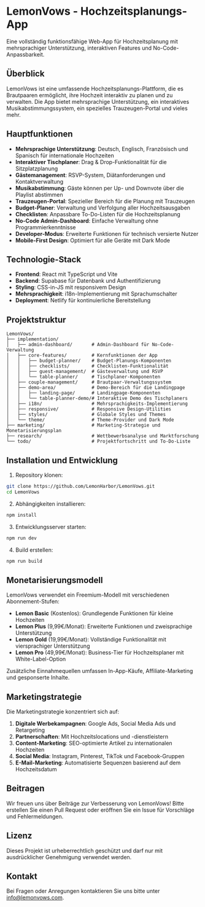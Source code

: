 # LemonVows - Hochzeitsplanungs-App

Eine vollständig funktionsfähige Web-App für Hochzeitsplanung mit mehrsprachiger Unterstützung, interaktiven Features und No-Code-Anpassbarkeit.

## Überblick

LemonVows ist eine umfassende Hochzeitsplanungs-Plattform, die es Brautpaaren ermöglicht, ihre Hochzeit interaktiv zu planen und zu verwalten. Die App bietet mehrsprachige Unterstützung, ein interaktives Musikabstimmungssystem, ein spezielles Trauzeugen-Portal und vieles mehr.

## Hauptfunktionen

- **Mehrsprachige Unterstützung**: Deutsch, Englisch, Französisch und Spanisch für internationale Hochzeiten
- **Interaktiver Tischplaner**: Drag & Drop-Funktionalität für die Sitzplatzplanung
- **Gästemanagement**: RSVP-System, Diätanforderungen und Kontaktverwaltung
- **Musikabstimmung**: Gäste können per Up- und Downvote über die Playlist abstimmen
- **Trauzeugen-Portal**: Spezieller Bereich für die Planung mit Trauzeugen
- **Budget-Planer**: Verwaltung und Verfolgung aller Hochzeitsausgaben
- **Checklisten**: Anpassbare To-Do-Listen für die Hochzeitsplanung
- **No-Code Admin-Dashboard**: Einfache Verwaltung ohne Programmierkenntnisse
- **Developer-Modus**: Erweiterte Funktionen für technisch versierte Nutzer
- **Mobile-First Design**: Optimiert für alle Geräte mit Dark Mode

## Technologie-Stack

- **Frontend**: React mit TypeScript und Vite
- **Backend**: Supabase für Datenbank und Authentifizierung
- **Styling**: CSS-in-JS mit responsivem Design
- **Mehrsprachigkeit**: i18n-Implementierung mit Sprachumschalter
- **Deployment**: Netlify für kontinuierliche Bereitstellung

## Projektstruktur

```
LemonVows/
├── implementation/
│   ├── admin-dashboard/       # Admin-Dashboard für No-Code-Verwaltung
│   ├── core-features/         # Kernfunktionen der App
│   │   ├── budget-planner/    # Budget-Planungs-Komponenten
│   │   ├── checklists/        # Checklisten-Funktionalität
│   │   ├── guest-management/  # Gästeverwaltung und RSVP
│   │   └── table-planner/     # Tischplaner-Komponenten
│   ├── couple-management/     # Brautpaar-Verwaltungssystem
│   ├── demo-area/             # Demo-Bereich für die Landingpage
│   │   ├── landing-page/      # Landingpage-Komponenten
│   │   └── table-planner-demo/# Interaktive Demo des Tischplaners
│   ├── i18n/                  # Mehrsprachigkeits-Implementierung
│   ├── responsive/            # Responsive Design-Utilities
│   ├── styles/                # Globale Styles und Themes
│   └── theme/                 # Theme-Provider und Dark Mode
├── marketing/                 # Marketing-Strategie und Monetarisierungsplan
├── research/                  # Wettbewerbsanalyse und Marktforschung
└── todo/                      # Projektfortschritt und To-Do-Liste
```

## Installation und Entwicklung

1. Repository klonen:
```bash
git clone https://github.com/LemonHarbor/LemonVows.git
cd LemonVows
```

2. Abhängigkeiten installieren:
```bash
npm install
```

3. Entwicklungsserver starten:
```bash
npm run dev
```

4. Build erstellen:
```bash
npm run build
```

## Monetarisierungsmodell

LemonVows verwendet ein Freemium-Modell mit verschiedenen Abonnement-Stufen:

- **Lemon Basic** (Kostenlos): Grundlegende Funktionen für kleine Hochzeiten
- **Lemon Plus** (9,99€/Monat): Erweiterte Funktionen und zweisprachige Unterstützung
- **Lemon Gold** (19,99€/Monat): Vollständige Funktionalität mit viersprachiger Unterstützung
- **Lemon Pro** (49,99€/Monat): Business-Tier für Hochzeitsplaner mit White-Label-Option

Zusätzliche Einnahmequellen umfassen In-App-Käufe, Affiliate-Marketing und gesponserte Inhalte.

## Marketingstrategie

Die Marketingstrategie konzentriert sich auf:

1. **Digitale Werbekampagnen**: Google Ads, Social Media Ads und Retargeting
2. **Partnerschaften**: Mit Hochzeitslocations und -dienstleistern
3. **Content-Marketing**: SEO-optimierte Artikel zu internationalen Hochzeiten
4. **Social Media**: Instagram, Pinterest, TikTok und Facebook-Gruppen
5. **E-Mail-Marketing**: Automatisierte Sequenzen basierend auf dem Hochzeitsdatum

## Beitragen

Wir freuen uns über Beiträge zur Verbesserung von LemonVows! Bitte erstellen Sie einen Pull Request oder eröffnen Sie ein Issue für Vorschläge und Fehlermeldungen.

## Lizenz

Dieses Projekt ist urheberrechtlich geschützt und darf nur mit ausdrücklicher Genehmigung verwendet werden.

## Kontakt

Bei Fragen oder Anregungen kontaktieren Sie uns bitte unter info@lemonvows.com.
